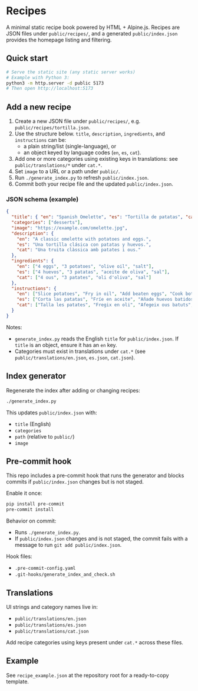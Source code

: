 # Recipes

A minimal static recipe book powered by HTML + Alpine.js. Recipes are JSON files under `public/recipes/`, and a generated `public/index.json` provides the homepage listing and filtering.

## Quick start

```bash
# Serve the static site (any static server works)
# Example with Python 3:
python3 -m http.server -d public 5173
# Then open http://localhost:5173
```

## Add a new recipe

1. Create a new JSON file under `public/recipes/`, e.g. `public/recipes/tortilla.json`.
2. Use the structure below. `title`, `description`, `ingredients`, and `instructions` can be:
   - a plain string/list (single-language), or
   - an object keyed by language codes (`en`, `es`, `cat`).
3. Add one or more categories using existing keys in translations: see `public/translations/*` under `cat.*`.
4. Set `image` to a URL or a path under `public/`.
5. Run `./generate_index.py` to refresh `public/index.json`.
6. Commit both your recipe file and the updated `public/index.json`.

### JSON schema (example)

```json
{
  "title": { "en": "Spanish Omelette", "es": "Tortilla de patatas", "cat": "Truita de patates" },
  "categories": ["desserts"],
  "image": "https://example.com/omelette.jpg",
  "description": {
    "en": "A classic omelette with potatoes and eggs.",
    "es": "Una tortilla clásica con patatas y huevos.",
    "cat": "Una truita clàssica amb patates i ous."
  },
  "ingredients": {
    "en": ["4 eggs", "3 potatoes", "olive oil", "salt"],
    "es": ["4 huevos", "3 patatas", "aceite de oliva", "sal"],
    "cat": ["4 ous", "3 patates", "oli d'oliva", "sal"]
  },
  "instructions": {
    "en": ["Slice potatoes", "Fry in oil", "Add beaten eggs", "Cook both sides"],
    "es": ["Corta las patatas", "Fríe en aceite", "Añade huevos batidos", "Cocina por ambos lados"],
    "cat": ["Talla les patates", "Fregix en oli", "Afegeix ous batuts", "Cuina pels dos costats"]
  }
}
```

Notes:
- `generate_index.py` reads the English `title` for `public/index.json`. If `title` is an object, ensure it has an `en` key.
- Categories must exist in translations under `cat.*` (see `public/translations/en.json`, `es.json`, `cat.json`).

## Index generator

Regenerate the index after adding or changing recipes:

```bash
./generate_index.py
```

This updates `public/index.json` with:
- `title` (English)
- `categories`
- `path` (relative to `public/`)
- `image`

## Pre-commit hook

This repo includes a pre-commit hook that runs the generator and blocks commits if `public/index.json` changes but is not staged.

Enable it once:

```bash
pip install pre-commit
pre-commit install
```

Behavior on commit:
- Runs `./generate_index.py`.
- If `public/index.json` changes and is not staged, the commit fails with a message to run `git add public/index.json`.

Hook files:
- `.pre-commit-config.yaml`
- `.git-hooks/generate_index_and_check.sh`

## Translations

UI strings and category names live in:
- `public/translations/en.json`
- `public/translations/es.json`
- `public/translations/cat.json`

Add recipe categories using keys present under `cat.*` across these files.

## Example

See `recipe_example.json` at the repository root for a ready-to-copy template.
